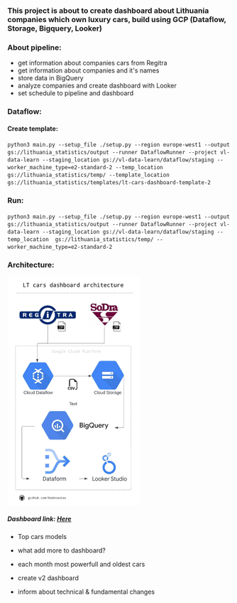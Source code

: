 ### This project is about to create dashboard about Lithuania companies which own luxury cars, build using GCP (Dataflow, Storage, Bigquery, Looker)

### About pipeline:
- get information about companies cars from Regitra
- get information about companies and it's names
- store data in BigQuery
- analyze companies and create dashboard with Looker
- set schedule to pipeline and dashboard

### Dataflow:
#### Create template:
`python3 main.py --setup_file ./setup.py --region europe-west1 --output gs://lithuania_statistics/output --runner DataflowRunner --project vl-data-learn --staging_location gs://vl-data-learn/dataflow/staging --worker_machine_type=e2-standard-2 --temp_location  gs://lithuania_statistics/temp/ --template_location gs://lithuania_statistics/templates/lt-cars-dashboard-template-2`

### Run:
`python3 main.py --setup_file ./setup.py --region europe-west1 --output gs://lithuania_statistics/output --runner DataflowRunner --project vl-data-learn --staging_location gs://vl-data-learn/dataflow/staging --temp_location  gs://lithuania_statistics/temp/ --worker_machine_type=e2-standard-2`

### Architecture:
<img src="./diagram/lt_cars_dashboard.jpeg" alt="Data Pipeline Diagram" width="300">

##### Dashboard link: [Here](https://lookerstudio.google.com/s/uMGgaIay7bA)

- Top cars models
- what add more to dashboard?
- each month most powerfull and oldest cars

- create v2 dashboard
- inform about technical & fundamental changes